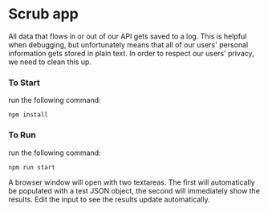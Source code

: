 # Scrub app

All data that flows in or out of our API gets saved to a log. This is helpful when debugging, but unfortunately
means that all of our users' personal information gets stored in plain text. In order to respect our users' privacy,
we need to clean this up.

### To Start

run the following command:
```
npm install
```

### To Run

run the following command:
```
npm run start
```

A browser window will open with two textareas.  The first will automatically be populated with a test JSON object,
the second will immediately show the results.  Edit the input to see the results update automatically.
